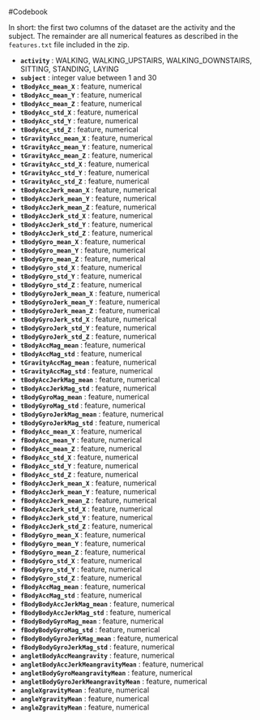 #Codebook

In short: the first two columns of the dataset are the activity and the subject.  The remainder are all numerical features as described in the `features.txt` file included in the zip. 

- **`activity`** :  WALKING, WALKING_UPSTAIRS, WALKING_DOWNSTAIRS, SITTING, STANDING, LAYING
- **`subject`** : integer value between 1 and 30
- **`tBodyAcc_mean_X`** : feature, numerical 
- **`tBodyAcc_mean_Y`** : feature, numerical 
- **`tBodyAcc_mean_Z`** : feature, numerical 
- **`tBodyAcc_std_X`** : feature, numerical 
- **`tBodyAcc_std_Y`** : feature, numerical 
- **`tBodyAcc_std_Z`** : feature, numerical 
- **`tGravityAcc_mean_X`** : feature, numerical 
- **`tGravityAcc_mean_Y`** : feature, numerical 
- **`tGravityAcc_mean_Z`** : feature, numerical 
- **`tGravityAcc_std_X`** : feature, numerical 
- **`tGravityAcc_std_Y`** : feature, numerical 
- **`tGravityAcc_std_Z`** : feature, numerical 
- **`tBodyAccJerk_mean_X`** : feature, numerical 
- **`tBodyAccJerk_mean_Y`** : feature, numerical 
- **`tBodyAccJerk_mean_Z`** : feature, numerical 
- **`tBodyAccJerk_std_X`** : feature, numerical 
- **`tBodyAccJerk_std_Y`** : feature, numerical 
- **`tBodyAccJerk_std_Z`** : feature, numerical 
- **`tBodyGyro_mean_X`** : feature, numerical 
- **`tBodyGyro_mean_Y`** : feature, numerical 
- **`tBodyGyro_mean_Z`** : feature, numerical 
- **`tBodyGyro_std_X`** : feature, numerical 
- **`tBodyGyro_std_Y`** : feature, numerical 
- **`tBodyGyro_std_Z`** : feature, numerical 
- **`tBodyGyroJerk_mean_X`** : feature, numerical 
- **`tBodyGyroJerk_mean_Y`** : feature, numerical 
- **`tBodyGyroJerk_mean_Z`** : feature, numerical 
- **`tBodyGyroJerk_std_X`** : feature, numerical 
- **`tBodyGyroJerk_std_Y`** : feature, numerical 
- **`tBodyGyroJerk_std_Z`** : feature, numerical 
- **`tBodyAccMag_mean`** : feature, numerical 
- **`tBodyAccMag_std`** : feature, numerical 
- **`tGravityAccMag_mean`** : feature, numerical 
- **`tGravityAccMag_std`** : feature, numerical 
- **`tBodyAccJerkMag_mean`** : feature, numerical 
- **`tBodyAccJerkMag_std`** : feature, numerical 
- **`tBodyGyroMag_mean`** : feature, numerical 
- **`tBodyGyroMag_std`** : feature, numerical 
- **`tBodyGyroJerkMag_mean`** : feature, numerical 
- **`tBodyGyroJerkMag_std`** : feature, numerical 
- **`fBodyAcc_mean_X`** : feature, numerical 
- **`fBodyAcc_mean_Y`** : feature, numerical 
- **`fBodyAcc_mean_Z`** : feature, numerical 
- **`fBodyAcc_std_X`** : feature, numerical 
- **`fBodyAcc_std_Y`** : feature, numerical 
- **`fBodyAcc_std_Z`** : feature, numerical 
- **`fBodyAccJerk_mean_X`** : feature, numerical 
- **`fBodyAccJerk_mean_Y`** : feature, numerical 
- **`fBodyAccJerk_mean_Z`** : feature, numerical 
- **`fBodyAccJerk_std_X`** : feature, numerical 
- **`fBodyAccJerk_std_Y`** : feature, numerical 
- **`fBodyAccJerk_std_Z`** : feature, numerical 
- **`fBodyGyro_mean_X`** : feature, numerical 
- **`fBodyGyro_mean_Y`** : feature, numerical 
- **`fBodyGyro_mean_Z`** : feature, numerical 
- **`fBodyGyro_std_X`** : feature, numerical 
- **`fBodyGyro_std_Y`** : feature, numerical 
- **`fBodyGyro_std_Z`** : feature, numerical 
- **`fBodyAccMag_mean`** : feature, numerical 
- **`fBodyAccMag_std`** : feature, numerical 
- **`fBodyBodyAccJerkMag_mean`** : feature, numerical 
- **`fBodyBodyAccJerkMag_std`** : feature, numerical 
- **`fBodyBodyGyroMag_mean`** : feature, numerical 
- **`fBodyBodyGyroMag_std`** : feature, numerical 
- **`fBodyBodyGyroJerkMag_mean`** : feature, numerical 
- **`fBodyBodyGyroJerkMag_std`** : feature, numerical 
- **`angletBodyAccMeangravity`** : feature, numerical 
- **`angletBodyAccJerkMeangravityMean`** : feature, numerical 
- **`angletBodyGyroMeangravityMean`** : feature, numerical 
- **`angletBodyGyroJerkMeangravityMean`** : feature, numerical 
- **`angleXgravityMean`** : feature, numerical 
- **`angleYgravityMean`** : feature, numerical 
- **`angleZgravityMean`** : feature, numerical 
